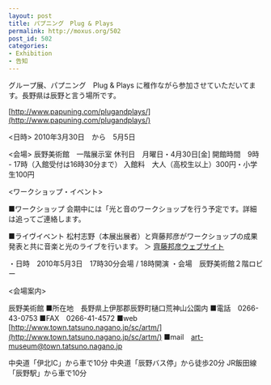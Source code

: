 ```yaml
---
layout: post
title: パプニング　Plug & Plays
permalink: http://moxus.org/502
post_id: 502
categories: 
- Exhibition
- 告知
---
```


グループ展、パプニング　Plug & Plays
に稚作ながら参加させていただいてます。長野県は辰野と言う場所です。


[http://www.papuning.com/plugandplays/](http://www.papuning.com/plugandplays/)

<日時>
2010年3月30日　から　5月5日

<会場>
辰野美術館　一階展示室
休刊日　月曜日・4月30日[金]
開館時間　9時 - 17時（入館受付は16時30分まで）
入館料　大人（高校生以上）300円・小学生100円

<ワークショップ・イベント>

■ワークショップ
会期中には「光と音のワークショップを行う予定です。詳細は追ってご連絡します。

■ライヴイベント
松村志野（本展出展者）と齊藤邦彦がワークショップの成果発表と共に音楽と光のライブを行います。
＞
[齊藤邦彦ウェブサイト](http://www.kunihikoweb.com/)

・日時　2010年5月3日　17時30分会場 / 18時開演
・会場　辰野美術館２階ロビー

<会場案内>

辰野美術館
■所在地　長野県上伊那郡辰野町樋口荒神山公園内
■電話　0266-43-0753
■FAX　0266-41-4572
■web　
[http://www.town.tatsuno.nagano.jp/sc/artm/](http://www.town.tatsuno.nagano.jp/sc/artm/)
■mail　art-museum@town.tatsuno.nagano.jp

中央道「伊北IC」から車で10分
中央道「辰野バス停」から徒歩20分
JR飯田線「辰野駅」から車で10分